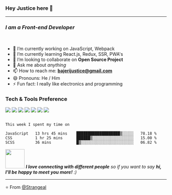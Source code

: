 ### Hey Justice here 👋

---
### *I am a Front-end Developer*
<br />


- 🔭 I’m currently working on JavaScript, Webpack 
- 🌱 I’m currently learning React.js, Redux, SSR, PWA's 
- 👯 I’m looking to collaborate on **Open Source Project**
- 💬 Ask me about *anything* 
- 📫 How to reach me: **bajerijustice@gmail.com** 
- 😄 Pronouns: He / Him 
- ⚡ Fun fact: I really like electronics and programming 


### Tech & Tools Preference

<img src = "https://img.shields.io/badge/-HTML5-E34F26?style=flat&logo=html5&logoColor=white"> <img src = "https://img.shields.io/badge/-CSS3-1572B6?style=flat&logo=css3&logoColor=white">
<img src="https://img.shields.io/badge/-Bootstrap-563D7C?style=flat&logo=bootstrap&logoColor=white">
<img src="https://img.shields.io/badge/-JavaScript-eed718?style=flat&logo=javascript&logoColor=ffffff">
<img src="https://img.shields.io/badge/-Sass-cc6699?style=flat&logo=sass&logoColor=ffffff">
<img src="http://img.shields.io/badge/-Git-F1502F?style=flat&logo=git&logoColor=FFFFFF">
<img src="http://img.shields.io/badge/-Github-000000?style=flat&logo=github&logoColor=FFFFFF">

<!--START_SECTION:waka-->

```text

This week I spent my time on

JavaScript   13 hrs 45 mins    ███████████████████▒░░░░░   78.18 %
CSS          1 hr 25 mins      ██████▒░░░░░░░░░░░░░░░░░░   15.00 %
SCSS         36 mins           █▒░░░░░░░░░░░░░░░░░░░░░░░   06.82 %
```

<!--END_SECTION:waka-->

<img src="https://media.giphy.com/media/LnQjpWaON8nhr21vNW/giphy.gif" width="60"> <em><b>I love connecting with different people</b> so if you want to say <b>hi, I'll be happy to meet you more!</b> :)</em>

---

⭐️ From [@Strangeal](https://github.com/Strangeal)
